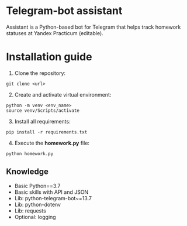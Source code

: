 # Telegram-bot assistant

Assistant is a Python-based bot for Telegram that helps track homework statuses
 at Yandex Practicum (editable). 

# Installation guide
1. Clone the repository:
```
git clone <url>
```
2. Create and activate virtual environment:
```
python -m venv <env_name>
source venv/Scripts/activate
```
3. Install all requirements:
```
pip install -r requirements.txt
```
4. Execute the **homework.py** file:
```
python homework.py
```

## Knowledge

- Basic Python==3.7
- Basic skills with API and JSON
- Lib: python-telegram-bot~=13.7
- Lib: python-dotenv
- Lib: requests
- Optional: logging
